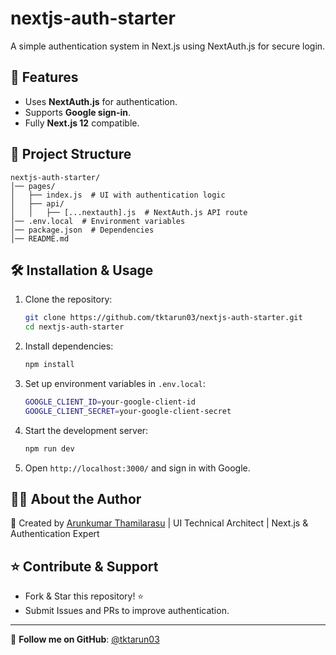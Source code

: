 # nextjs-auth-starter

A simple authentication system in Next.js using NextAuth.js for secure login.

## 🚀 Features
- Uses **NextAuth.js** for authentication.
- Supports **Google sign-in**.
- Fully **Next.js 12** compatible.

## 📂 Project Structure
```
nextjs-auth-starter/
│── pages/
│   ├── index.js  # UI with authentication logic
│   ├── api/
│   │   ├── [...nextauth].js  # NextAuth.js API route
│── .env.local  # Environment variables
│── package.json  # Dependencies
│── README.md
```

## 🛠 Installation & Usage

1. Clone the repository:
   ```bash
   git clone https://github.com/tktarun03/nextjs-auth-starter.git
   cd nextjs-auth-starter
   ```

2. Install dependencies:
   ```bash
   npm install
   ```

3. Set up environment variables in `.env.local`:
   ```bash
   GOOGLE_CLIENT_ID=your-google-client-id
   GOOGLE_CLIENT_SECRET=your-google-client-secret
   ```

4. Start the development server:
   ```bash
   npm run dev
   ```

5. Open `http://localhost:3000/` and sign in with Google.

## 👨‍💻 About the Author

🚀 Created by [Arunkumar Thamilarasu](https://github.com/tktarun03) | UI Technical Architect | Next.js & Authentication Expert

## ⭐ Contribute & Support
- Fork & Star this repository! ⭐
- Submit Issues and PRs to improve authentication.

---
🎯 **Follow me on GitHub**: [@tktarun03](https://github.com/tktarun03)
